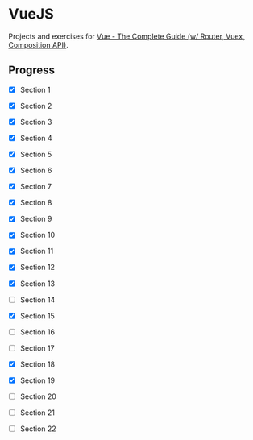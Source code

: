 # VueJS

Projects and exercises for [Vue - The Complete Guide (w/ Router, Vuex, Composition API)](https://www.udemy.com/vuejs-2-the-complete-guide/).

## Progress

- [x] Section 1
- [x] Section 2
- [x] Section 3
- [x] Section 4
- [x] Section 5
- [x] Section 6
- [x] Section 7
- [x] Section 8
- [x] Section 9
- [x] Section 10
- [x] Section 11
- [x] Section 12
- [x] Section 13
- [ ] Section 14
- [x] Section 15
- [ ] Section 16
- [ ] Section 17
- [x] Section 18
- [x] Section 19
- [ ] Section 20
- [ ] Section 21
- [ ] Section 22

